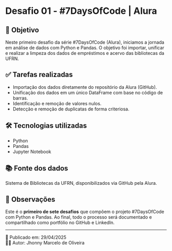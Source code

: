# Desafio 01 - #7DaysOfCode | Alura

## 🧠 Objetivo
Neste primeiro desafio da série #7DaysOfCode (Alura), iniciamos a jornada em análise de dados com Python e Pandas. O objetivo foi importar, unificar e realizar a limpeza dos dados de empréstimos e acervo das bibliotecas da UFRN.

## ✅ Tarefas realizadas
- Importação dos dados diretamente do repositório da Alura (GitHub).
- Unificação dos dados em um único DataFrame com base no código de barras.
- Identificação e remoção de valores nulos.
- Detecção e remoção de duplicatas de forma criteriosa.

## 🛠️ Tecnologias utilizadas
- Python
- Pandas
- Jupyter Notebook

## 📚 Fonte dos dados
Sistema de Bibliotecas da UFRN, disponibilizados via GitHub pela Alura.

## 📌 Observações
Este é o **primeiro de sete desafios** que compõem o projeto #7DaysOfCode com Python e Pandas. Ao final, todo o processo será documentado e compartilhado como portfólio no GitHub e LinkedIn.

---

📅 Publicado em: 29/04/2025  
👨‍💻 Autor: Jhonny Marcelo de Oliveira
